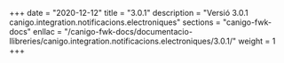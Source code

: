 +++
date        = "2020-12-12"
title       = "3.0.1"
description = "Versió 3.0.1 canigo.integration.notificacions.electroniques"
sections    = "canigo-fwk-docs"
enllac		= "/canigo-fwk-docs/documentacio-llibreries/canigo.integration.notificacions.electroniques/3.0.1/"
weight		= 1
+++
